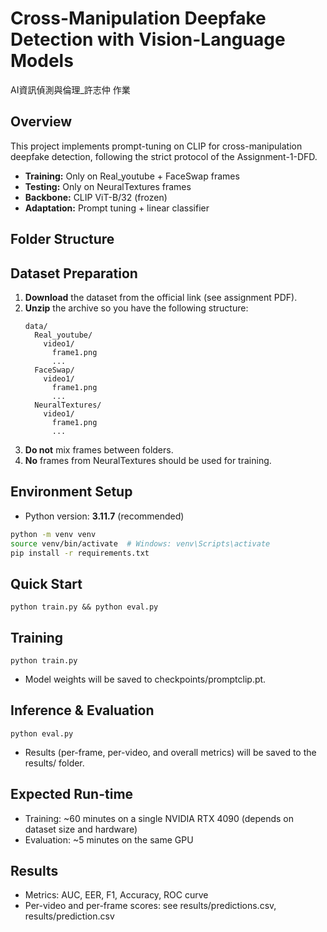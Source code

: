 # Cross-Manipulation Deepfake Detection with Vision-Language Models
AI資訊偵測與倫理_許志仲 作業

## Overview

This project implements prompt-tuning on CLIP for cross-manipulation deepfake detection, following the strict protocol of the Assignment-1-DFD.  
- **Training:** Only on Real_youtube + FaceSwap frames  
- **Testing:** Only on NeuralTextures frames  
- **Backbone:** CLIP ViT-B/32 (frozen)  
- **Adaptation:** Prompt tuning + linear classifier

## Folder Structure


## Dataset Preparation

1. **Download** the dataset from the official link (see assignment PDF).
2. **Unzip** the archive so you have the following structure:
    ```
    data/
      Real_youtube/
        video1/
          frame1.png
          ...
      FaceSwap/
        video1/
          frame1.png
          ...
      NeuralTextures/
        video1/
          frame1.png
          ...
    ```
3. **Do not** mix frames between folders.  
4. **No** frames from NeuralTextures should be used for training.

## Environment Setup

- Python version: **3.11.7** (recommended)

```bash
python -m venv venv
source venv/bin/activate  # Windows: venv\Scripts\activate
pip install -r requirements.txt
```

## Quick Start
```
python train.py && python eval.py
```

## Training
```
python train.py
```
- Model weights will be saved to checkpoints/promptclip.pt.
## Inference & Evaluation
```
python eval.py
```
- Results (per-frame, per-video, and overall metrics) will be saved to the results/ folder.

## Expected Run-time
- Training: ~60 minutes on a single NVIDIA RTX 4090 (depends on dataset size and hardware)
- Evaluation: ~5 minutes on the same GPU

## Results
- Metrics: AUC, EER, F1, Accuracy, ROC curve
- Per-video and per-frame scores: see results/predictions.csv, results/prediction.csv

